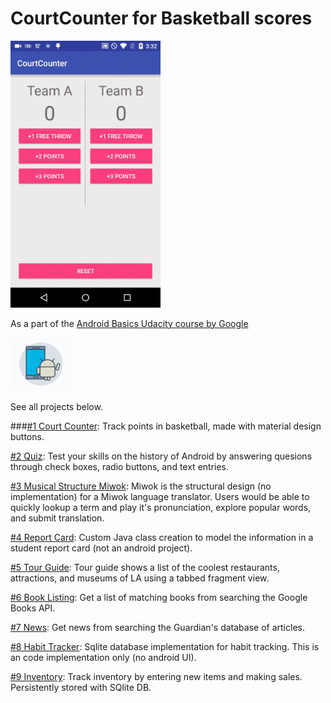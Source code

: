 # CourtCounter for Basketball scores
<img src="https://raw.githubusercontent.com/ryanzhou7/CourtCounter/master/media/demo1.gif" width=240>

As a part of the [Android Basics Udacity course by Google](https://www.udacity.com/course/android-basics-nanodegree-by-google--nd803)

<img src="https://raw.githubusercontent.com/ryanzhou7/CourtCounter/master/media/android_udacity_logo.png" width=100>

See all projects below. 

###[#1 Court Counter](https://github.com/ryanzhou7/CourtCounter): Track points in basketball, made with material design buttons.

[#2 Quiz](https://github.com/ryanzhou7/QuizApp): Test your skills on the history of Android by answering quesions through check boxes, radio buttons, and text entries.

[#3 Musical Structure Miwok](https://github.com/ryanzhou7/Miwok):  Miwok is the structural design (no implementation) for a Miwok language translator. Users would be able to quickly lookup a term and play it's pronunciation, explore popular words, and submit translation.

[#4 Report Card](https://github.com/ryanzhou7/ReportCard): Custom Java class creation to model the information in a student report card (not an android project).

[#5 Tour Guide](https://github.com/ryanzhou7/TourGuide): Tour guide shows a list of the coolest restaurants, attractions, and museums of LA using a tabbed fragment view.

[#6 Book Listing](https://github.com/ryanzhou7/BookListing): Get a list of matching books from searching the Google Books API.

[#7 News](https://github.com/ryanzhou7/NewsApp): Get news from searching the Guardian's database of articles.

[#8 Habit Tracker](https://github.com/ryanzhou7/HabitTrackerDB): Sqlite database implementation for habit tracking. This is an code implementation only (no android UI).

[#9 Inventory](https://github.com/ryanzhou7/InventoryApp): Track inventory by entering new items and making sales. Persistently stored with SQlite DB.


